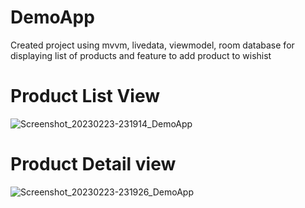 # DemoApp
Created project using mvvm, livedata, viewmodel, room database for displaying list of products and feature to add product to wishist

# Product List View
![Screenshot_20230223-231914_DemoApp](https://user-images.githubusercontent.com/20610663/220990570-9a11a2a1-fcf1-4379-b1ba-4c1847b8daf6.jpg)

# Product Detail view
![Screenshot_20230223-231926_DemoApp](https://user-images.githubusercontent.com/20610663/220991274-35dfbdab-2aaf-42f2-8d67-389dc648d8e8.jpg)

